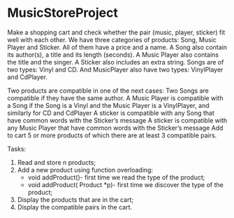 # MusicStoreProject
Make a shopping cart and check whether the pair (music, player, sticker) fit well with each other. We have three categories of products: Song, Music Player and Sticker. All of them have a price and a name.
A Song also contain its author(s), a title and its length (seconds).
A Music Player also contains the title and the singer.
A Sticker also includes an extra string.
Songs are of two types: Vinyl and CD. And MusicPlayer also have two types: VinylPlayer and CdPlayer.

Two products are compatible in one of the next cases:
Two Songs are compatible if they have the same author.
A Music Player is compatible with a Song if the Song is a Vinyl and the Music Player is a VinylPlayer, and similarly for CD and CdPlayer
A sticker is compatible with any Song that have common words with the Sticker’s message
A sticker is compatible with any Music Player that have common words with the Sticker’s message
 Add to cart 5 or more products of which there are at least 3 compatible pairs.

Tasks:
1. Read and store n products;
2. Add a new product using function overloading:
     - void addProduct()- first time we read the type of the product;
     - void addProduct( Product *p)- first time we discover the type of the product;
3. Display the products that are in the cart;
4. Display the compatible pairs in the cart.
